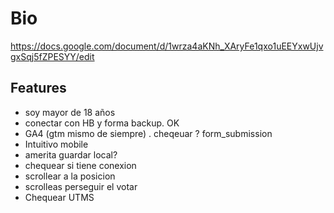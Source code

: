 # Bio
https://docs.google.com/document/d/1wrza4aKNh_XAryFe1qxo1uEEYxwUjvgxSqj5fZPESYY/edit

## Features
- soy mayor de 18 años
- conectar con HB y forma backup. OK
- GA4 (gtm mismo de siempre) . cheqeuar ? form_submission
- Intuitivo mobile
- amerita guardar local?
- chequear si tiene conexion
- scrollear a la posicion
- scrolleas perseguir el votar
- Chequear UTMS
